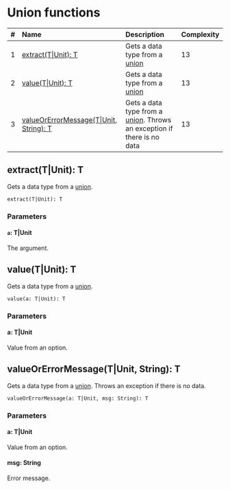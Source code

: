 # Union functions

| # | Name | Description | Complexity |
| :--- | :--- | :--- | :--- |
| 1 | [extract(T&#124;Unit): T](#extract) | Gets a data type from a [union](/ride/data-types/union.md) | 13 |
| 2 | [value(T&#124;Unit): T](#value) | Gets a data type from a [union](/ride/data-types/union.md) | 13 |
| 3 | [valueOrErrorMessage(T&#124;Unit, String): T](#value-error) | Gets a data type from a [union](/ride/data-types/union.md). Throws an exception if there is no data | 13 |

## extract(T|Unit): T<a id="extract"></a>

Gets a data type from a [union](/ride/data-types/union.md).

``` ride
extract(T|Unit): T
```

### Parameters

#### `a`: T|Unit

The argument.

## value(T|Unit): T<a id="value"></a>

Gets a data type from a [union](/ride/data-types/union.md).

``` ride
value(a: T|Unit): T
```

### Parameters

#### a: T|Unit

Value from an option.

## valueOrErrorMessage(T|Unit, String): T<a id="value-error"></a>

Gets a data type from a [union](/ride/data-types/union.md). Throws an exception if there is no data.

``` ride
valueOrErrorMessage(a: T|Unit, msg: String): T
```

### Parameters

#### a: T|Unit

Value from an option.

#### msg: String

Error message.
